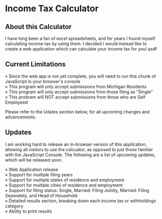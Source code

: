 # Income Tax Calculator

## About this Calculator

I have long been a fan of excel spreadsheets, and for years I found myself calculating income tax by using them. I decided I would instead like to create a web application which can calculate your income tax for you!
asdf
## Current Limitations

» Since the web app is not yet complete, you will need to run this chunk of JavaScript in your browser's console<br>
» This program will only accept submissions from Michigan Residents<br>
» This program will only accept submissions from those filing as "Single"<br>
» This probram will NOT accept submissions from those who are Self Employeed<br>

Please refer to the Udates section below, for all upcoming changes and advancements.

## Updates 

I am working hard to release an in-browser version of this application, allowing all visitors to use the calcuator, as opposed to just those familiar with the JavaScript Console. The following are a list of upcoming updates, which will be released soon.

» Web Application release<br>
» Support for multiple filing years<br>
» Support for multiple states of residence and employment<br>
» Support for multiple cities of residence and employment<br>
» Support for filing status: Single, Married: Filing Jointly, Married: Filing Seperately, and Head of Household<br>
» Detailed results section, breaking down each income tax or withholdings category<br>
» Ability to print results
